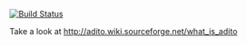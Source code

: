[![Build Status](https://travis-ci.org/toepi/adito.png)](https://travis-ci.org/toepi/adito)

Take a look at http://adito.wiki.sourceforge.net/what_is_adito
